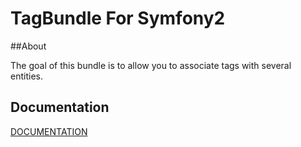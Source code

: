 TagBundle For Symfony2
=========

##About

The goal of this bundle is to allow you to associate tags with several entities.


## Documentation

[DOCUMENTATION](http://mykees.github.io/Symfony2-Tag-Bundle/)
